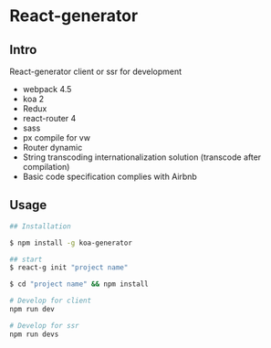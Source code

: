 # React-generator

## Intro
React-generator client or ssr for development

* webpack 4.5
* koa 2
* Redux
* react-router 4
* sass
* px compile for vw
* Router dynamic
* String transcoding internationalization solution (transcode after compilation)
* Basic code specification complies with Airbnb

## Usage
```sh
## Installation

$ npm install -g koa-generator

## start
$ react-g init "project name"

$ cd "project name" && npm install

# Develop for client
npm run dev

# Develop for ssr
npm run devs
```
